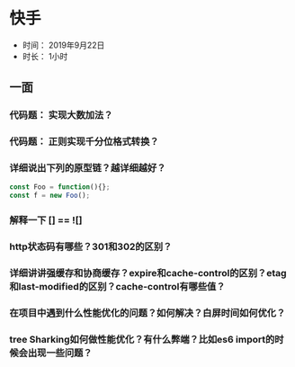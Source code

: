 # 快手
+ 时间： 2019年9月22日
+ 时长： 1小时

## 一面
### 代码题： 实现大数加法？

### 代码题： 正则实现千分位格式转换？

### 详细说出下列的原型链？越详细越好？
```javascript
const Foo = function(){};
const f = new Foo();
```

### 解释一下 [] == ![]

### http状态码有哪些？301和302的区别？

### 详细讲讲强缓存和协商缓存？expire和cache-control的区别？etag和last-modified的区别？cache-control有哪些值？

### 在项目中遇到什么性能优化的问题？如何解决？白屏时间如何优化？

### tree Sharking如何做性能优化？有什么弊端？比如es6 import的时候会出现一些问题？
